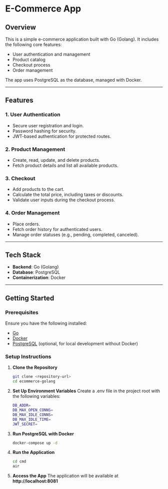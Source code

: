 # E-Commerce App

## Overview
This is a simple e-commerce application built with Go (Golang). It includes the following core features:

- User authentication and management
- Product catalog
- Checkout process
- Order management

The app uses PostgreSQL as the database, managed with Docker.

---

## Features

### 1. User Authentication
- Secure user registration and login.
- Password hashing for security.
- JWT-based authentication for protected routes.

### 2. Product Management
- Create, read, update, and delete products.
- Fetch product details and list all available products.

### 3. Checkout
- Add products to the cart.
- Calculate the total price, including taxes or discounts.
- Validate user inputs during the checkout process.

### 4. Order Management
- Place orders.
- Fetch order history for authenticated users.
- Manage order statuses (e.g., pending, completed, canceled).

---

## Tech Stack

- **Backend**: Go (Golang)
- **Database**: PostgreSQL
- **Containerization**: Docker

---

## Getting Started

### Prerequisites
Ensure you have the following installed:
- [Go](https://golang.org/doc/install)
- [Docker](https://docs.docker.com/get-docker/)
- [PostgreSQL](https://www.postgresql.org/download/) (optional, for local development without Docker)

### Setup Instructions

1. **Clone the Repository**
   ```bash
   git clone <repository-url>
   cd ecommerce-golang
   ```

2. **Set Up Environment Variables** Create a .env file in the project root with the following variables:
    ```bash
    DB_ADDR=
    DB_MAX_OPEN_CONNS=
    DB_MAX_IDLE_CONNS=
    DB_MAX_IDLE_TIME=
    JWT_SECRET=
    ```

3. **Run PostgreSQL with Docker**
    ```bash
    docker-compose up -d
    ```

4. **Run the Application**
    ```bash
    cd cmd
    air
    ```

5. **Access the App** The application will be available at **http://localhost:8081**
